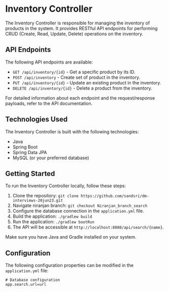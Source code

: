 # Inventory Controller

The Inventory Controller is responsible for managing the inventory of products in the system. It provides RESTful API endpoints for performing CRUD (Create, Read, Update, Delete) operations on the inventory.

## API Endpoints

The following API endpoints are available:

- `GET /api/inventory/{id}` - Get a specific product by its ID.
- `POST /api/inventory` - Create set of product in the inventory.
- `PUT /api/inventory/{id}` - Update an existing product in the inventory.
- `DELETE /api/inventory/{id}` - Delete a product from the inventory.

For detailed information about each endpoint and the request/response payloads, refer to the API documentation.

## Technologies Used

The Inventory Controller is built with the following technologies:

- Java
- Spring Boot
- Spring Data JPA
- MySQL (or your preferred database)

## Getting Started

To run the Inventory Controller locally, follow these steps:

1. Clone the repository: `git clone https://github.com/sandsri/dm-interviews-20jun23.git`
2. Navigate niranjan branch: `git checkout Niranjan_branch_search`
3. Configure the database connection in the `application.yml` file.
4. Build the application: `./gradlew build`
5. Run the application: `./gradlew bootRun`
6. The API will be accessible at `http://localhost:8080/api/search/{name}`.

Make sure you have Java and Gradle installed on your system.

## Configuration

The following configuration properties can be modified in the `application.yml` file:

```properties
# Database configuration
app.search.url=url

